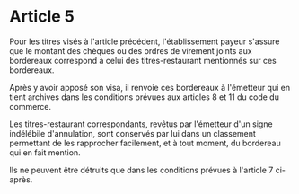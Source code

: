 # Article 5

Pour les titres visés à l'article précédent, l'établissement payeur s'assure que le montant des chèques ou des ordres de virement joints aux bordereaux correspond à celui des titres-restaurant mentionnés sur ces bordereaux.

Après y avoir apposé son visa, il renvoie ces bordereaux à l'émetteur qui en tient archives dans les conditions prévues aux articles 8 et 11 du code du commerce.

Les titres-restaurant correspondants, revêtus par l'émetteur d'un signe indélébile d'annulation, sont conservés par lui dans un classement permettant de les rapprocher facilement, et à tout moment, du bordereau qui en fait mention.

Ils ne peuvent être détruits que dans les conditions prévues à l'article 7 ci-après.
